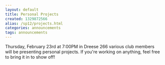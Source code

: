 ```yaml
---
layout: default
title: Personal Projects
created: 1329872566
alias: /sp12/projects.html
categories: announcements
tags: announcements
---
```

Thursday, February 23rd at 7:00PM in Dreese 266 various club members will be presenting personal projects. If you're working on anything, feel free to bring it in to show off!
